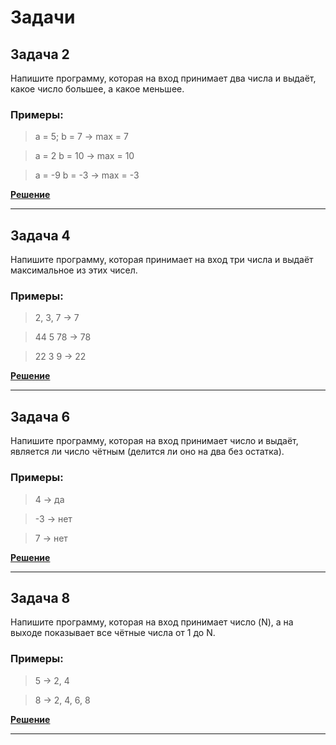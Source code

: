 # Задачи

## Задача 2

 Напишите программу, которая на вход принимает два числа и выдаёт, какое число большее, а какое меньшее.

### Примеры:
>a = 5; b = 7 -> max = 7

>a = 2 b = 10 -> max = 10

>a = -9 b = -3 -> max = -3

[**Решение**](Homework1/ex002/../../ex002/Program.cs)

***

## Задача 4
 Напишите программу, которая принимает на вход три числа и выдаёт максимальное из этих чисел.

### Примеры:
>2, 3, 7 -> 7

>44 5 78 -> 78

>22 3 9 -> 22

[**Решение**](Homework1/ex004/../../ex004/Program.cs)

***

## Задача 6
 Напишите программу, которая на вход принимает число и выдаёт, является ли число чётным (делится ли оно на два без остатка).

### Примеры:
>4 -> да

>-3 -> нет

>7 -> нет

[**Решение**](Homework1/ex006/../../ex006/Program.cs)

***

## Задача 8
 Напишите программу, которая на вход принимает число (N), а на выходе показывает все чётные числа от 1 до N.

### Примеры:
>5 -> 2, 4

>8 -> 2, 4, 6, 8

[**Решение**](Homework1/ex008/../../ex008/Program.cs)

***